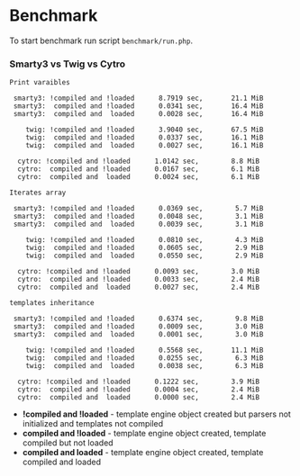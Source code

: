 Benchmark
=========

To start benchmark run script `benchmark/run.php`.

### Smarty3 vs Twig vs Cytro

    Print varaibles

     smarty3: !compiled and !loaded      8.7919 sec,       21.1 MiB
     smarty3:  compiled and !loaded      0.0341 sec,       16.4 MiB
     smarty3:  compiled and  loaded      0.0028 sec,       16.4 MiB

        twig: !compiled and !loaded      3.9040 sec,       67.5 MiB
        twig:  compiled and !loaded      0.0337 sec,       16.1 MiB
        twig:  compiled and  loaded      0.0027 sec,       16.1 MiB

      cytro: !compiled and !loaded      1.0142 sec,        8.8 MiB
      cytro:  compiled and !loaded      0.0167 sec,        6.1 MiB
      cytro:  compiled and  loaded      0.0024 sec,        6.1 MiB

    Iterates array

     smarty3: !compiled and !loaded      0.0369 sec,        5.7 MiB
     smarty3:  compiled and !loaded      0.0048 sec,        3.1 MiB
     smarty3:  compiled and  loaded      0.0039 sec,        3.1 MiB

        twig: !compiled and !loaded      0.0810 sec,        4.3 MiB
        twig:  compiled and !loaded      0.0605 sec,        2.9 MiB
        twig:  compiled and  loaded      0.0550 sec,        2.9 MiB

      cytro: !compiled and !loaded      0.0093 sec,        3.0 MiB
      cytro:  compiled and !loaded      0.0033 sec,        2.4 MiB
      cytro:  compiled and  loaded      0.0027 sec,        2.4 MiB

    templates inheritance

     smarty3: !compiled and !loaded      0.6374 sec,        9.8 MiB
     smarty3:  compiled and !loaded      0.0009 sec,        3.0 MiB
     smarty3:  compiled and  loaded      0.0001 sec,        3.0 MiB

        twig: !compiled and !loaded      0.5568 sec,       11.1 MiB
        twig:  compiled and !loaded      0.0255 sec,        6.3 MiB
        twig:  compiled and  loaded      0.0038 sec,        6.3 MiB

      cytro: !compiled and !loaded      0.1222 sec,        3.9 MiB
      cytro:  compiled and !loaded      0.0004 sec,        2.4 MiB
      cytro:  compiled and  loaded      0.0000 sec,        2.4 MiB

* **!compiled and !loaded** - template engine object created but parsers not initialized and templates not compiled
* **compiled and !loaded** - template engine object created, template compiled but not loaded
* **compiled and  loaded** - template engine object created, template compiled and loaded